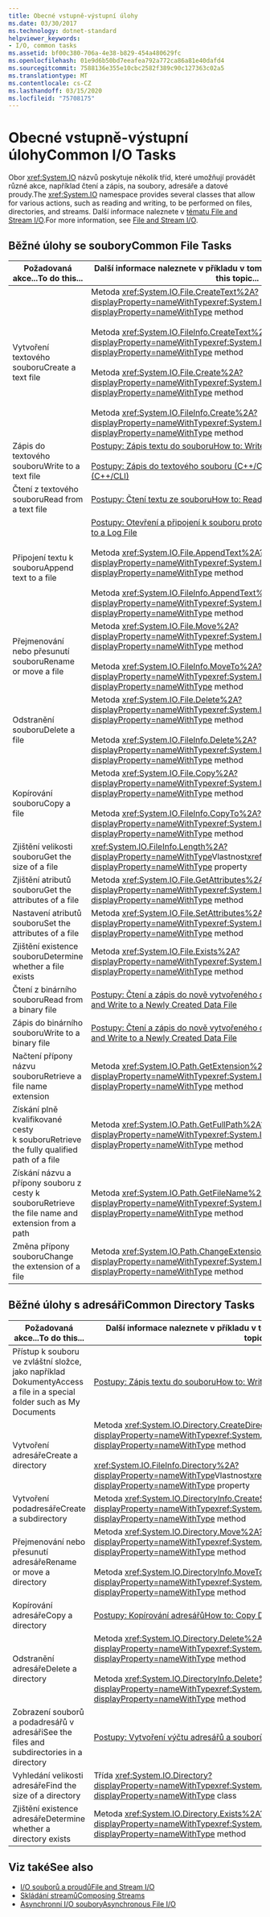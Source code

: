 ```yaml
---
title: Obecné vstupně-výstupní úlohy
ms.date: 03/30/2017
ms.technology: dotnet-standard
helpviewer_keywords:
- I/O, common tasks
ms.assetid: bf00c380-706a-4e38-b829-454a480629fc
ms.openlocfilehash: 01e9d6b50bd7eeafea792a772ca86a81e40dafd4
ms.sourcegitcommit: 7588136e355e10cbc2582f389c90c127363c02a5
ms.translationtype: MT
ms.contentlocale: cs-CZ
ms.lasthandoff: 03/15/2020
ms.locfileid: "75708175"
---
```

# <a name="common-io-tasks"></a><span data-ttu-id="a8741-102">Obecné vstupně-výstupní úlohy</span><span class="sxs-lookup"><span data-stu-id="a8741-102">Common I/O Tasks</span></span>
<span data-ttu-id="a8741-103">Obor <xref:System.IO> názvů poskytuje několik tříd, které umožňují provádět různé akce, například čtení a zápis, na soubory, adresáře a datové proudy.</span><span class="sxs-lookup"><span data-stu-id="a8741-103">The <xref:System.IO> namespace provides several classes that allow for various actions, such as reading and writing, to be performed on files, directories, and streams.</span></span> <span data-ttu-id="a8741-104">Další informace naleznete v [tématu File and Stream I/O](../../../docs/standard/io/index.md).</span><span class="sxs-lookup"><span data-stu-id="a8741-104">For more information, see [File and Stream I/O](../../../docs/standard/io/index.md).</span></span>  
  
## <a name="common-file-tasks"></a><span data-ttu-id="a8741-105">Běžné úlohy se soubory</span><span class="sxs-lookup"><span data-stu-id="a8741-105">Common File Tasks</span></span>  
  
|<span data-ttu-id="a8741-106">Požadovaná akce...</span><span class="sxs-lookup"><span data-stu-id="a8741-106">To do this...</span></span>|<span data-ttu-id="a8741-107">Další informace naleznete v příkladu v tomto tématu...</span><span class="sxs-lookup"><span data-stu-id="a8741-107">See the example in this topic...</span></span>|  
|-------------------|--------------------------------------|  
|<span data-ttu-id="a8741-108">Vytvoření textového souboru</span><span class="sxs-lookup"><span data-stu-id="a8741-108">Create a text file</span></span>|<span data-ttu-id="a8741-109">Metoda <xref:System.IO.File.CreateText%2A?displayProperty=nameWithType></span><span class="sxs-lookup"><span data-stu-id="a8741-109"><xref:System.IO.File.CreateText%2A?displayProperty=nameWithType> method</span></span><br /><br /> <span data-ttu-id="a8741-110">Metoda <xref:System.IO.FileInfo.CreateText%2A?displayProperty=nameWithType></span><span class="sxs-lookup"><span data-stu-id="a8741-110"><xref:System.IO.FileInfo.CreateText%2A?displayProperty=nameWithType> method</span></span><br /><br /> <span data-ttu-id="a8741-111">Metoda <xref:System.IO.File.Create%2A?displayProperty=nameWithType></span><span class="sxs-lookup"><span data-stu-id="a8741-111"><xref:System.IO.File.Create%2A?displayProperty=nameWithType> method</span></span><br /><br /> <span data-ttu-id="a8741-112">Metoda <xref:System.IO.FileInfo.Create%2A?displayProperty=nameWithType></span><span class="sxs-lookup"><span data-stu-id="a8741-112"><xref:System.IO.FileInfo.Create%2A?displayProperty=nameWithType> method</span></span>|  
|<span data-ttu-id="a8741-113">Zápis do textového souboru</span><span class="sxs-lookup"><span data-stu-id="a8741-113">Write to a text file</span></span>|[<span data-ttu-id="a8741-114">Postupy: Zápis textu do souboru</span><span class="sxs-lookup"><span data-stu-id="a8741-114">How to: Write Text to a File</span></span>](../../../docs/standard/io/how-to-write-text-to-a-file.md)<br /><br /> [<span data-ttu-id="a8741-115">Postupy: Zápis do textového souboru (C++/CLI)</span><span class="sxs-lookup"><span data-stu-id="a8741-115">How to: Write a Text File (C++/CLI)</span></span>](/cpp/dotnet/how-to-write-a-text-file-cpp-cli)|  
|<span data-ttu-id="a8741-116">Čtení z textového souboru</span><span class="sxs-lookup"><span data-stu-id="a8741-116">Read from a text file</span></span>|[<span data-ttu-id="a8741-117">Postupy: Čtení textu ze souboru</span><span class="sxs-lookup"><span data-stu-id="a8741-117">How to: Read Text from a File</span></span>](../../../docs/standard/io/how-to-read-text-from-a-file.md)|  
|<span data-ttu-id="a8741-118">Připojení textu k souboru</span><span class="sxs-lookup"><span data-stu-id="a8741-118">Append text to a file</span></span>|[<span data-ttu-id="a8741-119">Postupy: Otevření a připojení k souboru protokolu</span><span class="sxs-lookup"><span data-stu-id="a8741-119">How to: Open and Append to a Log File</span></span>](../../../docs/standard/io/how-to-open-and-append-to-a-log-file.md)<br /><br /> <span data-ttu-id="a8741-120">Metoda <xref:System.IO.File.AppendText%2A?displayProperty=nameWithType></span><span class="sxs-lookup"><span data-stu-id="a8741-120"><xref:System.IO.File.AppendText%2A?displayProperty=nameWithType> method</span></span><br /><br /> <span data-ttu-id="a8741-121">Metoda <xref:System.IO.FileInfo.AppendText%2A?displayProperty=nameWithType></span><span class="sxs-lookup"><span data-stu-id="a8741-121"><xref:System.IO.FileInfo.AppendText%2A?displayProperty=nameWithType> method</span></span>|  
|<span data-ttu-id="a8741-122">Přejmenování nebo přesunutí souboru</span><span class="sxs-lookup"><span data-stu-id="a8741-122">Rename or move a file</span></span>|<span data-ttu-id="a8741-123">Metoda <xref:System.IO.File.Move%2A?displayProperty=nameWithType></span><span class="sxs-lookup"><span data-stu-id="a8741-123"><xref:System.IO.File.Move%2A?displayProperty=nameWithType> method</span></span><br /><br /> <span data-ttu-id="a8741-124">Metoda <xref:System.IO.FileInfo.MoveTo%2A?displayProperty=nameWithType></span><span class="sxs-lookup"><span data-stu-id="a8741-124"><xref:System.IO.FileInfo.MoveTo%2A?displayProperty=nameWithType> method</span></span>|  
|<span data-ttu-id="a8741-125">Odstranění souboru</span><span class="sxs-lookup"><span data-stu-id="a8741-125">Delete a file</span></span>|<span data-ttu-id="a8741-126">Metoda <xref:System.IO.File.Delete%2A?displayProperty=nameWithType></span><span class="sxs-lookup"><span data-stu-id="a8741-126"><xref:System.IO.File.Delete%2A?displayProperty=nameWithType> method</span></span><br /><br /> <span data-ttu-id="a8741-127">Metoda <xref:System.IO.FileInfo.Delete%2A?displayProperty=nameWithType></span><span class="sxs-lookup"><span data-stu-id="a8741-127"><xref:System.IO.FileInfo.Delete%2A?displayProperty=nameWithType> method</span></span>|  
|<span data-ttu-id="a8741-128">Kopírování souboru</span><span class="sxs-lookup"><span data-stu-id="a8741-128">Copy a file</span></span>|<span data-ttu-id="a8741-129">Metoda <xref:System.IO.File.Copy%2A?displayProperty=nameWithType></span><span class="sxs-lookup"><span data-stu-id="a8741-129"><xref:System.IO.File.Copy%2A?displayProperty=nameWithType> method</span></span><br /><br /> <span data-ttu-id="a8741-130">Metoda <xref:System.IO.FileInfo.CopyTo%2A?displayProperty=nameWithType></span><span class="sxs-lookup"><span data-stu-id="a8741-130"><xref:System.IO.FileInfo.CopyTo%2A?displayProperty=nameWithType> method</span></span>|  
|<span data-ttu-id="a8741-131">Zjištění velikosti souboru</span><span class="sxs-lookup"><span data-stu-id="a8741-131">Get the size of a file</span></span>|<span data-ttu-id="a8741-132"><xref:System.IO.FileInfo.Length%2A?displayProperty=nameWithType>Vlastnost</span><span class="sxs-lookup"><span data-stu-id="a8741-132"><xref:System.IO.FileInfo.Length%2A?displayProperty=nameWithType> property</span></span>|  
|<span data-ttu-id="a8741-133">Zjištění atributů souboru</span><span class="sxs-lookup"><span data-stu-id="a8741-133">Get the attributes of a file</span></span>|<span data-ttu-id="a8741-134">Metoda <xref:System.IO.File.GetAttributes%2A?displayProperty=nameWithType></span><span class="sxs-lookup"><span data-stu-id="a8741-134"><xref:System.IO.File.GetAttributes%2A?displayProperty=nameWithType> method</span></span>|  
|<span data-ttu-id="a8741-135">Nastavení atributů souboru</span><span class="sxs-lookup"><span data-stu-id="a8741-135">Set the attributes of a file</span></span>|<span data-ttu-id="a8741-136">Metoda <xref:System.IO.File.SetAttributes%2A?displayProperty=nameWithType></span><span class="sxs-lookup"><span data-stu-id="a8741-136"><xref:System.IO.File.SetAttributes%2A?displayProperty=nameWithType> method</span></span>|  
|<span data-ttu-id="a8741-137">Zjištění existence souboru</span><span class="sxs-lookup"><span data-stu-id="a8741-137">Determine whether a file exists</span></span>|<span data-ttu-id="a8741-138">Metoda <xref:System.IO.File.Exists%2A?displayProperty=nameWithType></span><span class="sxs-lookup"><span data-stu-id="a8741-138"><xref:System.IO.File.Exists%2A?displayProperty=nameWithType> method</span></span>|  
|<span data-ttu-id="a8741-139">Čtení z binárního souboru</span><span class="sxs-lookup"><span data-stu-id="a8741-139">Read from a binary file</span></span>|[<span data-ttu-id="a8741-140">Postupy: Čtení a zápis do nově vytvořeného datového souboru</span><span class="sxs-lookup"><span data-stu-id="a8741-140">How to: Read and Write to a Newly Created Data File</span></span>](../../../docs/standard/io/how-to-read-and-write-to-a-newly-created-data-file.md)|  
|<span data-ttu-id="a8741-141">Zápis do binárního souboru</span><span class="sxs-lookup"><span data-stu-id="a8741-141">Write to a binary file</span></span>|[<span data-ttu-id="a8741-142">Postupy: Čtení a zápis do nově vytvořeného datového souboru</span><span class="sxs-lookup"><span data-stu-id="a8741-142">How to: Read and Write to a Newly Created Data File</span></span>](../../../docs/standard/io/how-to-read-and-write-to-a-newly-created-data-file.md)|  
|<span data-ttu-id="a8741-143">Načtení přípony názvu souboru</span><span class="sxs-lookup"><span data-stu-id="a8741-143">Retrieve a file name extension</span></span>|<span data-ttu-id="a8741-144">Metoda <xref:System.IO.Path.GetExtension%2A?displayProperty=nameWithType></span><span class="sxs-lookup"><span data-stu-id="a8741-144"><xref:System.IO.Path.GetExtension%2A?displayProperty=nameWithType> method</span></span>|  
|<span data-ttu-id="a8741-145">Získání plně kvalifikované cesty k souboru</span><span class="sxs-lookup"><span data-stu-id="a8741-145">Retrieve the fully qualified path of a file</span></span>|<span data-ttu-id="a8741-146">Metoda <xref:System.IO.Path.GetFullPath%2A?displayProperty=nameWithType></span><span class="sxs-lookup"><span data-stu-id="a8741-146"><xref:System.IO.Path.GetFullPath%2A?displayProperty=nameWithType> method</span></span>|  
|<span data-ttu-id="a8741-147">Získání názvu a přípony souboru z cesty k souboru</span><span class="sxs-lookup"><span data-stu-id="a8741-147">Retrieve the file name and extension from a path</span></span>|<span data-ttu-id="a8741-148">Metoda <xref:System.IO.Path.GetFileName%2A?displayProperty=nameWithType></span><span class="sxs-lookup"><span data-stu-id="a8741-148"><xref:System.IO.Path.GetFileName%2A?displayProperty=nameWithType> method</span></span>|  
|<span data-ttu-id="a8741-149">Změna přípony souboru</span><span class="sxs-lookup"><span data-stu-id="a8741-149">Change the extension of a file</span></span>|<span data-ttu-id="a8741-150">Metoda <xref:System.IO.Path.ChangeExtension%2A?displayProperty=nameWithType></span><span class="sxs-lookup"><span data-stu-id="a8741-150"><xref:System.IO.Path.ChangeExtension%2A?displayProperty=nameWithType> method</span></span>|  
  
## <a name="common-directory-tasks"></a><span data-ttu-id="a8741-151">Běžné úlohy s adresáři</span><span class="sxs-lookup"><span data-stu-id="a8741-151">Common Directory Tasks</span></span>  
  
|<span data-ttu-id="a8741-152">Požadovaná akce...</span><span class="sxs-lookup"><span data-stu-id="a8741-152">To do this...</span></span>|<span data-ttu-id="a8741-153">Další informace naleznete v příkladu v tomto tématu...</span><span class="sxs-lookup"><span data-stu-id="a8741-153">See the example in this topic...</span></span>|  
|-------------------|--------------------------------------|  
|<span data-ttu-id="a8741-154">Přístup k souboru ve zvláštní složce, jako například Dokumenty</span><span class="sxs-lookup"><span data-stu-id="a8741-154">Access a file in a special folder such as My Documents</span></span>|[<span data-ttu-id="a8741-155">Postupy: Zápis textu do souboru</span><span class="sxs-lookup"><span data-stu-id="a8741-155">How to: Write Text to a File</span></span>](../../../docs/standard/io/how-to-write-text-to-a-file.md)|  
|<span data-ttu-id="a8741-156">Vytvoření adresáře</span><span class="sxs-lookup"><span data-stu-id="a8741-156">Create a directory</span></span>|<span data-ttu-id="a8741-157">Metoda <xref:System.IO.Directory.CreateDirectory%2A?displayProperty=nameWithType></span><span class="sxs-lookup"><span data-stu-id="a8741-157"><xref:System.IO.Directory.CreateDirectory%2A?displayProperty=nameWithType> method</span></span><br /><br /> <span data-ttu-id="a8741-158"><xref:System.IO.FileInfo.Directory%2A?displayProperty=nameWithType>Vlastnost</span><span class="sxs-lookup"><span data-stu-id="a8741-158"><xref:System.IO.FileInfo.Directory%2A?displayProperty=nameWithType> property</span></span>|  
|<span data-ttu-id="a8741-159">Vytvoření podadresáře</span><span class="sxs-lookup"><span data-stu-id="a8741-159">Create a subdirectory</span></span>|<span data-ttu-id="a8741-160">Metoda <xref:System.IO.DirectoryInfo.CreateSubdirectory%2A?displayProperty=nameWithType></span><span class="sxs-lookup"><span data-stu-id="a8741-160"><xref:System.IO.DirectoryInfo.CreateSubdirectory%2A?displayProperty=nameWithType> method</span></span>|  
|<span data-ttu-id="a8741-161">Přejmenování nebo přesunutí adresáře</span><span class="sxs-lookup"><span data-stu-id="a8741-161">Rename or move a directory</span></span>|<span data-ttu-id="a8741-162">Metoda <xref:System.IO.Directory.Move%2A?displayProperty=nameWithType></span><span class="sxs-lookup"><span data-stu-id="a8741-162"><xref:System.IO.Directory.Move%2A?displayProperty=nameWithType> method</span></span><br /><br /> <span data-ttu-id="a8741-163">Metoda <xref:System.IO.DirectoryInfo.MoveTo%2A?displayProperty=nameWithType></span><span class="sxs-lookup"><span data-stu-id="a8741-163"><xref:System.IO.DirectoryInfo.MoveTo%2A?displayProperty=nameWithType> method</span></span>|  
|<span data-ttu-id="a8741-164">Kopírování adresáře</span><span class="sxs-lookup"><span data-stu-id="a8741-164">Copy a directory</span></span>|[<span data-ttu-id="a8741-165">Postupy: Kopírování adresářů</span><span class="sxs-lookup"><span data-stu-id="a8741-165">How to: Copy Directories</span></span>](../../../docs/standard/io/how-to-copy-directories.md)|  
|<span data-ttu-id="a8741-166">Odstranění adresáře</span><span class="sxs-lookup"><span data-stu-id="a8741-166">Delete a directory</span></span>|<span data-ttu-id="a8741-167">Metoda <xref:System.IO.Directory.Delete%2A?displayProperty=nameWithType></span><span class="sxs-lookup"><span data-stu-id="a8741-167"><xref:System.IO.Directory.Delete%2A?displayProperty=nameWithType> method</span></span><br /><br /> <span data-ttu-id="a8741-168">Metoda <xref:System.IO.DirectoryInfo.Delete%2A?displayProperty=nameWithType></span><span class="sxs-lookup"><span data-stu-id="a8741-168"><xref:System.IO.DirectoryInfo.Delete%2A?displayProperty=nameWithType> method</span></span>|  
|<span data-ttu-id="a8741-169">Zobrazení souborů a podadresářů v adresáři</span><span class="sxs-lookup"><span data-stu-id="a8741-169">See the files and subdirectories in a directory</span></span>|[<span data-ttu-id="a8741-170">Postupy: Vytvoření výčtu adresářů a souborů</span><span class="sxs-lookup"><span data-stu-id="a8741-170">How to: Enumerate Directories and Files</span></span>](../../../docs/standard/io/how-to-enumerate-directories-and-files.md)|  
|<span data-ttu-id="a8741-171">Vyhledání velikosti adresáře</span><span class="sxs-lookup"><span data-stu-id="a8741-171">Find the size of a directory</span></span>|<span data-ttu-id="a8741-172">Třída <xref:System.IO.Directory?displayProperty=nameWithType></span><span class="sxs-lookup"><span data-stu-id="a8741-172"><xref:System.IO.Directory?displayProperty=nameWithType> class</span></span>|  
|<span data-ttu-id="a8741-173">Zjištění existence adresáře</span><span class="sxs-lookup"><span data-stu-id="a8741-173">Determine whether a directory exists</span></span>|<span data-ttu-id="a8741-174">Metoda <xref:System.IO.Directory.Exists%2A?displayProperty=nameWithType></span><span class="sxs-lookup"><span data-stu-id="a8741-174"><xref:System.IO.Directory.Exists%2A?displayProperty=nameWithType> method</span></span>|  
  
## <a name="see-also"></a><span data-ttu-id="a8741-175">Viz také</span><span class="sxs-lookup"><span data-stu-id="a8741-175">See also</span></span>

- [<span data-ttu-id="a8741-176">I/O souborů a proudů</span><span class="sxs-lookup"><span data-stu-id="a8741-176">File and Stream I/O</span></span>](../../../docs/standard/io/index.md)
- [<span data-ttu-id="a8741-177">Skládání streamů</span><span class="sxs-lookup"><span data-stu-id="a8741-177">Composing Streams</span></span>](../../../docs/standard/io/composing-streams.md)
- [<span data-ttu-id="a8741-178">Asynchronní I/O soubory</span><span class="sxs-lookup"><span data-stu-id="a8741-178">Asynchronous File I/O</span></span>](../../../docs/standard/io/asynchronous-file-i-o.md)
